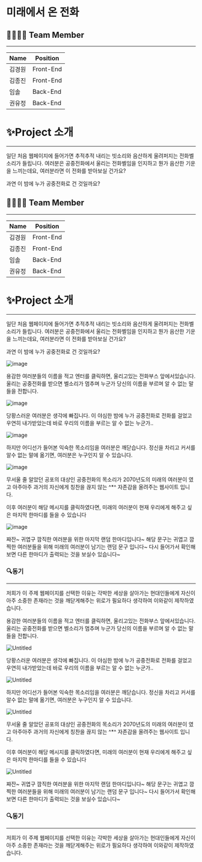# 미래에서 온 전화


## 👨‍👨‍👧‍👧 Team Member

---

| Name | Position |
| --- | --- |
| 김경원 | Front-End |
| 김종진 | Front-End |
| 임솔 | Back-End |
| 권유정 | Back-End |

# ✨Project 소개

---

일단 처음 웹페이지에 들어가면 추적추적 내리는 빗소리와 음산하게 울려퍼지는 전화벨 소리가 들립니다. 여러분은 공중전화에서 울리는 전화벨임을 인지하고 뭔가 음산한 기운을 느끼는데요, 여러분라면 이 전화를 받아보실 건가요?

과연 이 밤에 누가 공중전화로 건 것일까요? 

## 👨‍👨‍👧‍👧 Team Member

---

| Name | Position |
| --- | --- |
| 김경원 | Front-End |
| 김종진 | Front-End |
| 임솔 | Back-End |
| 권유정 | Back-End |

# ✨Project 소개

---

일단 처음 웹페이지에 들어가면 추적추적 내리는 빗소리와 음산하게 울려퍼지는 전화벨 소리가 들립니다. 여러분은 공중전화에서 울리는 전화벨임을 인지하고 뭔가 음산한 기운을 느끼는데요, 여러분라면 이 전화를 받아보실 건가요?

과연 이 밤에 누가 공중전화로 건 것일까요? 

![image](https://user-images.githubusercontent.com/87534067/202845992-1a2b87ca-673a-451a-ab33-b00bd0dc84e0.png)


용감한 여러분들의 이름을 적고 엔터를 클릭하면, 울리고있는 전화부스 앞에서있습니다. 울리는 공중전화를 받으면 벨소리가 멈추며 누군가 당신의 이름을 부르며 알 수 없는 말들을 전합니다. 

![image](https://user-images.githubusercontent.com/87534067/202846017-1f4dbff2-fa7e-4eb9-acf6-1c079ba250f3.png)


당황스러운 여러분은 생각에 빠집니다. 이 야심한 밤에 누가 공중전화로 전화를 걸었고 우연히 내가받았는데 바로 우리의 이름을 부르는 알 수 없는 누군가..

![image](https://user-images.githubusercontent.com/87534067/202846054-36d70ab3-c6ae-4fa9-a826-0e5556a68e86.png)


하지만 어디선가 들어본 익숙한 목소리임을 여러분은 깨닫습니다. 정신을 차리고 커서를 알수 없는 말에 옮기면, 여러분은 누구인지 알 수 있습니다.

![image](https://user-images.githubusercontent.com/87534067/202846066-3cb9bee1-54ca-40b6-bf0a-bdb3041efb53.png)


무서울 줄 알았던 공포의 대상인 공중전화의 목소리가 2070년도의 미래의 여러분이 였고 아주아주 과거의 자신에게 칭찬을 끊지 않는 ^*^ 자존감을 올려주는 웹사이트 입니다.

이후 여러분이 해당 메시지를 클릭하였다면, 미래의 여러분이 현재 우리에게 해주고 싶은 마지막 한마디를 들을 수 있습니다

![image](https://user-images.githubusercontent.com/87534067/202846080-2e39c603-9614-4ffe-9c06-539b187ffe3d.png)

쨔잔~ 귀엽구 깜직한 여러분을 위한 마지막 랜덤 한마디입니다~ 해당 문구는 귀엽고 깜찍한 여러분들을 위해 미래의 여러분이 남기는 랜덤 문구 입니다~ 다시 들어가서 확인해 보면 다른 한마디가 출력되는 것을 보실수 있습니다~

### 🔍동기

---

저희가 이 주제 웹페이지를 선택한 이유는 각박한 세상을 살아가는 현대인들에게 자신이 아주 소중한 존재라는 것을 깨닫게해주는 위로가 필요하다 생각하여 이와같이 제작하였습니다.

용감한 여러분들의 이름을 적고 엔터를 클릭하면, 울리고있는 전화부스 앞에서있습니다. 울리는 공중전화를 받으면 벨소리가 멈추며 누군가 당신의 이름을 부르며 알 수 없는 말들을 전합니다. 

![Untitled](https://s3-us-west-2.amazonaws.com/secure.notion-static.com/21329d51-7e48-48e7-9b67-32788d4b2fda/Untitled.png)

당황스러운 여러분은 생각에 빠집니다. 이 야심한 밤에 누가 공중전화로 전화를 걸었고 우연히 내가받았는데 바로 우리의 이름을 부르는 알 수 없는 누군가..

![Untitled](https://s3-us-west-2.amazonaws.com/secure.notion-static.com/c1530896-9110-4e33-8ee5-21cc04d2e369/Untitled.png)

하지만 어디선가 들어본 익숙한 목소리임을 여러분은 깨닫습니다. 정신을 차리고 커서를 알수 없는 말에 옮기면, 여러분은 누구인지 알 수 있습니다.

![Untitled](https://s3-us-west-2.amazonaws.com/secure.notion-static.com/089c72a9-7445-40b2-a4b0-46510ca27f9c/Untitled.png)

무서울 줄 알았던 공포의 대상인 공중전화의 목소리가 2070년도의 미래의 여러분이 였고 아주아주 과거의 자신에게 칭찬을 끊지 않는 ^*^ 자존감을 올려주는 웹사이트 입니다.

이후 여러분이 해당 메시지를 클릭하였다면, 미래의 여러분이 현재 우리에게 해주고 싶은 마지막 한마디를 들을 수 있습니다

![Untitled](https://s3-us-west-2.amazonaws.com/secure.notion-static.com/59dd3a77-0400-4289-b85e-e67576b20b66/Untitled.png)

쨔잔~ 귀엽구 깜직한 여러분을 위한 마지막 랜덤 한마디입니다~ 해당 문구는 귀엽고 깜찍한 여러분들을 위해 미래의 여러분이 남기는 랜덤 문구 입니다~ 다시 들어가서 확인해 보면 다른 한마디가 출력되는 것을 보실수 있습니다~

### 🔍동기

---

저희가 이 주제 웹페이지를 선택한 이유는 각박한 세상을 살아가는 현대인들에게 자신이 아주 소중한 존재라는 것을 깨닫게해주는 위로가 필요하다 생각하여 이와같이 제작하였습니다.

